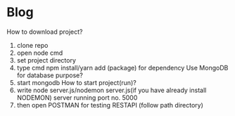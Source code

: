 # Blog
How to download project?
1. clone repo
2. open node cmd 
3. set project directory
4. type cmd npm install/yarn add (package) for dependency
Use MongoDB for database purpose?
 5. start mongodb 
How to start project(run)?
6. write node server.js/nodemon server.js(if you have already install NODEMON)
  server running port no. 5000
7. then open POSTMAN for testing  RESTAPI (follow path directory)
